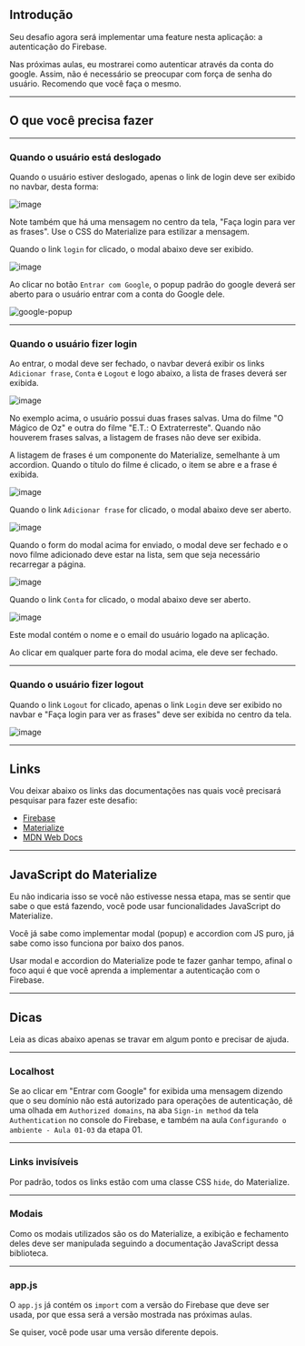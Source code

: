 ## Introdução

Seu desafio agora será implementar uma feature nesta aplicação: a autenticação 
do Firebase.

Nas próximas aulas, eu mostrarei como autenticar através da conta do google. 
Assim, não é necessário se preocupar com força de senha do usuário. Recomendo 
que você faça o mesmo.

---

## O que você precisa fazer

---

### Quando o usuário está deslogado

Quando o usuário estiver deslogado, apenas o link de login deve ser exibido 
no navbar, desta forma:

![image](https://user-images.githubusercontent.com/29297788/154863093-fc2ae7c8-fe7f-4436-815d-502851f646f3.png)

Note também que há uma mensagem no centro da tela, "Faça login para ver as 
frases". Use o CSS do Materialize para estilizar a mensagem.

Quando o link `login` for clicado, o modal abaixo deve ser exibido.

![image](https://user-images.githubusercontent.com/29297788/154863206-793c8dc8-90f9-496f-bed5-e1092f8ad4ae.png)

Ao clicar no botão `Entrar com Google`, o popup padrão do google deverá ser 
aberto para o usuário entrar com a conta do Google dele.

![google-popup](https://user-images.githubusercontent.com/29297788/154863492-4c33d340-eb91-4414-b979-75b00db06db6.jpg)

---

### Quando o usuário fizer login

Ao entrar, o modal deve ser fechado, o navbar deverá exibir os links `Adicionar frase`, `Conta` e `Logout` e logo abaixo, a lista de frases deverá ser exibida.

![image](https://user-images.githubusercontent.com/29297788/154863806-30cfecbb-d1a0-41bd-b001-5ee6d7d12879.png)

No exemplo acima, o usuário possui duas frases salvas. Uma do filme "O Mágico de Oz" e outra do filme "E.T.: O Extraterreste". Quando não houverem frases salvas, a listagem de frases não deve ser exibida.

A listagem de frases é um componente do Materialize, semelhante à um accordion. Quando o título do filme é clicado, o item se abre e a frase é exibida.

![image](https://user-images.githubusercontent.com/29297788/154863914-9b929a85-98a4-4344-b737-c77117345eef.png)

Quando o link `Adicionar frase` for clicado, o modal abaixo deve ser aberto.

![image](https://user-images.githubusercontent.com/29297788/154864271-371dd299-a770-4a1f-9a21-e195a1688868.png)

Quando o form do modal acima for enviado, o modal deve ser fechado e o novo filme adicionado deve estar na lista, sem que seja necessário recarregar a página.

![image](https://user-images.githubusercontent.com/29297788/154864312-bbbb1cee-233f-4f3e-95fd-5348aa9a7067.png)

Quando o link `Conta` for clicado, o modal abaixo deve ser aberto.

![image](https://user-images.githubusercontent.com/29297788/154864384-924fdc8d-de79-41d1-a2b8-4c9267d528da.png)

Este modal contém o nome e o email do usuário logado na aplicação. 

Ao clicar em qualquer parte fora do modal acima, ele deve ser fechado.

---

### Quando o usuário fizer logout

Quando o link `Logout` for clicado, apenas o link `Login` deve ser exibido 
no navbar e "Faça login para ver as frases" deve ser exibida no centro da tela.

![image](https://user-images.githubusercontent.com/29297788/154864442-b4bd78c1-8667-4fe3-a769-8c7586c1672e.png)

---

## Links

Vou deixar abaixo os links das documentações nas quais você precisará 
pesquisar para fazer este desafio:

- [Firebase](https://firebase.google.com/docs)
- [Materialize](https://materializecss.com/)
- [MDN Web Docs](https://developer.mozilla.org/en-US/)

---

## JavaScript do Materialize

Eu não indicaria isso se você não estivesse nessa etapa, mas se sentir que 
sabe o que está fazendo, você pode usar funcionalidades JavaScript do 
Materialize.

Você já sabe como implementar modal (popup) e accordion com JS puro, já sabe 
como isso funciona por baixo dos panos.

Usar modal e accordion do Materialize pode te fazer ganhar tempo, afinal 
o foco aqui é que você aprenda a implementar a autenticação com o Firebase. 

---

## Dicas

Leia as dicas abaixo apenas se travar em algum ponto e precisar de ajuda.

---

### Localhost

Se ao clicar em "Entrar com Google" for exibida uma mensagem dizendo que 
o seu domínio não está autorizado para operações de autenticação, dê uma 
olhada em `Authorized domains`, na aba `Sign-in method` da tela 
`Authentication` no console do Firebase, e também na aula 
`Configurando o ambiente - Aula 01-03` da etapa 01.

---

### Links invisíveis

Por padrão, todos os links estão com uma classe CSS `hide`, do Materialize.

---

### Modais

Como os modais utilizados são os do Materialize, a exibição e fechamento deles 
deve ser manipulada seguindo a documentação JavaScript dessa biblioteca.

---

### app.js

O `app.js` já contém os `import` com a versão do Firebase que deve ser usada, 
por que essa será a versão mostrada nas próximas aulas.

Se quiser, você pode usar uma versão diferente depois.
